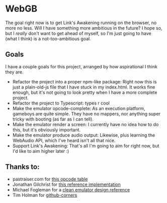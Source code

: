 # WebGB

The goal right now is to get Link's Awakening running on the browser, no more no less. Will I have something more
ambitious in the future? I hope so, but I _really_ don't want to get ahead of myself, so I'm just going to have (what I
think) is a not-too-ambitious goal.

## Goals
I have a couple goals for this project, arranged by how aspirational I think they are.
* Refactor the project into a proper npm-like package: Right now this is just a plain-old-js file that I have stuck in
my index.html. It works fine enough, but it's not going to look pretty when I have a more complete project.
* Refactor the project to Typescript: types r cool
* Make the emulator opcode-complete: As an execution platform, gameboys are quite simple. They have no mappers, nor
anything super tricky with booting (as far as I can tell).
* Make the emulator render a screen: I currently have no idea how to do this, but it's obviously important.
* Make the emulator produce audio output: Likewise, plus learning the WebAudio API, which I've heard isn't all that nice.
* Support Link's Awakening: That's all I'm going to aim for right now, but I'd like to aim higher later :)

## Thanks to:
* pastraiser.com for [this opcode table](http://www.pastraiser.com/cpu/gameboy/gameboy_opcodes.html)
* Jonathan Gilchrist for [this reference implementation](https://github.com/jgilchrist/emulator)
* Michael Fogleman for a [clean emulator design reference](https://github.com/fogleman/nes)
* Tim Holman for [github-corners](https://github.com/tholman/github-corners)